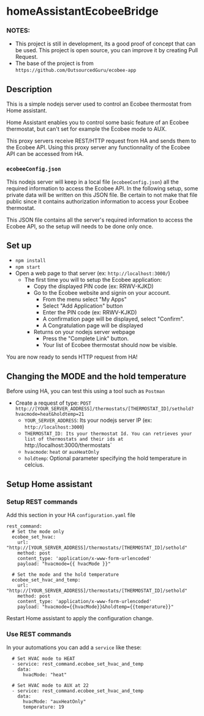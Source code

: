 # homeAssistantEcobeeBridge 

### NOTES: 
* This project is still in development, its a good proof of concept that can be used. This project is open source, you can improve it by creating Pull Request.
* The base of the project is from `https://github.com/OutsourcedGuru/ecobee-app`



## Description

This is a simple nodejs server used to control an Ecobee thermostat from Home assistant.

Home Assistant enables you to control some basic feature of an Ecobee thermostat, but can't set
for example the Ecobee mode to AUX.

This proxy servers receive REST/HTTP request from HA and sends them to the Ecobee API. Using this proxy server any functionnality of the Ecobee API can be accessed from HA.


### `ecobeeConfig.json`
This nodejs server will keep in a local file (`ecobeeConfig.json`) all the required information to access the Ecobee API.
In the following setup, some private data will be written on this JSON file. Be certain to not make that file public since it contains authorization information to access your Ecobee thermostat.

This JSON file contains all the server's required information to access the Ecobee API, so the setup will needs to be done only once.


## Set up

* `npm install`
* `npm start`
* Open a web page to that server (ex: `http://localhost:3000/`)
	* The first time you will to setup the Ecobee application:
		* Copy the displayed PIN code (ex: RRWV-KJKD)
		* Go to the Ecobee website and signin on your account.
			* From the menu select "My Apps"
			* Select "Add Application" button
			* Enter the PIN code (ex: RRWV-KJKD)
			* A confirmation page will be displayed, select "Confirm".
			* A Congratulation page will be displayed
		* Returns on your nodejs server webpage
			* Press the "Complete Link" button.
			* Your list of Ecobee thermostat should now be visible.

You are now ready to sends HTTP request from HA!

## Changing the MODE and the hold temperature

Before using HA, you can test this using a tool such as `Postman`

* Create a request of type: `POST http://[YOUR_SERVER_ADDRESS]/thermostats/[THERMOSTAT_ID]/sethold?hvacmode=heat&holdtemp=21`
	* `YOUR_SERVER_ADDRESS`: Its your nodejs server IP (ex: `http://localhost:3000`)
	* `THERMOSTAT_ID: Its your thermostat Id. You can retrieves your list of thermostats and their ids at `http://localhost:3000/thermostats`
	* `hvacmode`: `heat` or `auxHeatOnly`
	* `holdtemp`: Optional parameter specifying the hold temperature in celcius.


## Setup Home assistant

### Setup REST commands

Add this section in your HA `configuration.yaml` file

```
rest_command:
  # Set the mode only
  ecobee_set_hvac:
    url: "http://[YOUR_SERVER_ADDRESS]/thermostats/[THERMOSTAT_ID]/sethold"
    method: post
    content_type: 'application/x-www-form-urlencoded'
    payload: "hvacmode={{ hvacMode }}"

  # Set the mode and the hold temperature
  ecobee_set_hvac_and_temp:
    url: "http://[YOUR_SERVER_ADDRESS]/thermostats/[THERMOSTAT_ID]/sethold"
    method: post
    content_type: 'application/x-www-form-urlencoded'
    payload: "hvacmode={{hvacMode}}&holdtemp={{temperature}}"
```

Restart Home assistant to apply the configuration change.


### Use REST commands

In your automations you can add a `service` like these:
```
  # Set HVAC mode to HEAT
  - service: rest_command.ecobee_set_hvac_and_temp
    data:
      hvacMode: "heat"

  # Set HVAC mode to AUX at 22
  - service: rest_command.ecobee_set_hvac_and_temp
    data:
      hvacMode: "auxHeatOnly"
      temperature: 19
```

